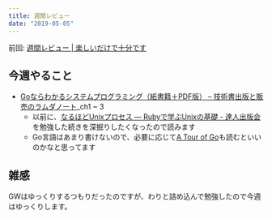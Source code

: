 ```yaml
---
title: 週間レビュー
date: "2019-05-05"
---
```


前回: [週間レビュー | 楽しいだけで十分です](https://yinm.info/20190428/)

## 今週やること
- [Goならわかるシステムプログラミング（紙書籍＋PDF版） – 技術書出版と販売のラムダノート](https://www.lambdanote.com/products/go)_ch1 ~ 3
  - 以前に、[なるほどUnixプロセス ― Rubyで学ぶUnixの基礎 - 達人出版会](https://tatsu-zine.com/books/naruhounix)を勉強した続きを深掘りしたくなったので読みます
  - Go言語はあまり書けないので、必要に応じて[A Tour of Go](https://go-tour-jp.appspot.com/list)も読むといいのかなと思ってます

## 雑感
GWはゆっくりするつもりだったのですが、わりと詰め込んで勉強したので今週はゆっくりします。

